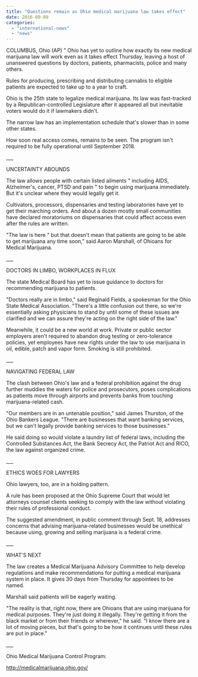 ```yaml
---
title: "Questions remain as Ohio medical marijuana law takes effect"
date: 2016-09-09
categories: 
  - "international-news"
  - "news"
---
```


COLUMBUS, Ohio (AP) " Ohio has yet to outline how exactly its new medical marijuana law will work even as it takes effect Thursday, leaving a host of unanswered questions by doctors, patients, pharmacists, police and many others.

Rules for producing, prescribing and distributing cannabis to eligible patients are expected to take up to a year to craft.

Ohio is the 25th state to legalize medical marijuana. Its law was fast-tracked by a Republican-controlled Legislature after it appeared all but inevitable voters would do it if lawmakers didn't.

The narrow law has an implementation schedule that's slower than in some other states.

How soon real access comes, remains to be seen. The program isn't required to be fully operational until September 2018.

\_\_\_

UNCERTAINTY ABOUNDS

The law allows people with certain listed ailments " including AIDS, Alzheimer's, cancer, PTSD and pain " to begin using marijuana immediately. But it's unclear where they would legally get it.

Cultivators, processors, dispensaries and testing laboratories have yet to get their marching orders. And about a dozen mostly small communities have declared moratoriums on dispensaries that could affect access even after the rules are written.

"The law is here " but that doesn't mean that patients are going to be able to get marijuana any time soon," said Aaron Marshall, of Ohioans for Medical Marijuana.

\_\_\_

DOCTORS IN LIMBO, WORKPLACES IN FLUX

The state Medical Board has yet to issue guidance to doctors for recommending marijuana to patients.

"Doctors really are in limbo," said Reginald Fields, a spokesman for the Ohio State Medical Association. "There's a little confusion out there, so we're essentially asking physicians to stand by until some of these issues are clarified and we can assure they're acting on the right side of the law."

Meanwhile, it could be a new world at work. Private or public sector employers aren't required to abandon drug testing or zero-tolerance policies, yet employees have new rights under the law to use marijuana in oil, edible, patch and vapor form. Smoking is still prohibited.

\_\_\_

NAVIGATING FEDERAL LAW

The clash between Ohio's law and a federal prohibition against the drug further muddies the waters for police and prosecutors, poses complications as patients move through airports and prevents banks from touching marijuana-related cash.

"Our members are in an untenable position," said James Thurston, of the Ohio Bankers League. "There are businesses that want banking services, but we can't legally provide banking services to those businesses."

He said doing so would violate a laundry list of federal laws, including the Controlled Substances Act, the Bank Secrecy Act, the Patriot Act and RICO, the law against organized crime.

\_\_\_

ETHICS WOES FOR LAWYERS

Ohio lawyers, too, are in a holding pattern.

A rule has been proposed at the Ohio Supreme Court that would let attorneys counsel clients seeking to comply with the law without violating their rules of professional conduct.

The suggested amendment, in public comment through Sept. 18, addresses concerns that advising marijuana-related businesses would be unethical because using, growing and selling marijuana is a federal crime.

\_\_\_

WHAT'S NEXT

The law creates a Medical Marijuana Advisory Committee to help develop regulations and make recommendations for putting a medical marijuana system in place. It gives 30 days from Thursday for appointees to be named.

Marshall said patients will be eagerly waiting.

"The reality is that, right now, there are Ohioans that are using marijuana for medical purposes. They're just doing it illegally. They're getting it from the black market or from their friends or wherever," he said. "I know there are a lot of moving pieces, but that's going to be how it continues until these rules are put in place."

\_\_\_

Ohio Medical Marijuana Control Program:

http://medicalmarijuana.ohio.gov/
